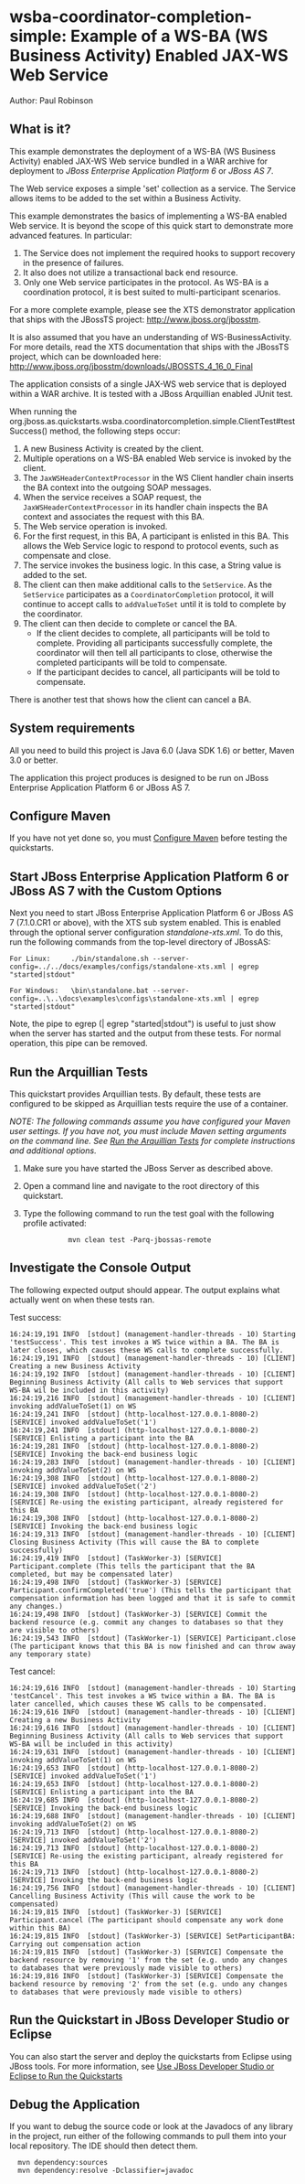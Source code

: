 wsba-coordinator-completion-simple: Example of a WS-BA (WS Business Activity) Enabled JAX-WS Web Service
========================================================================================================
Author: Paul Robinson

What is it?
-----------

This example demonstrates the deployment of a WS-BA (WS Business Activity) enabled JAX-WS Web service bundled in a WAR archive for deployment to *JBoss Enterprise Application Platform 6* or *JBoss AS 7*.

The Web service exposes a simple 'set' collection as a service. The Service allows items to be added to the set within a Business Activity.

This example demonstrates the basics of implementing a WS-BA enabled Web service. It is beyond the scope of this quick start to demonstrate more advanced features. In particular:

1. The Service does not implement the required hooks to support recovery in the presence of failures.
2. It also does not utilize a transactional back end resource.
3. Only one Web service participates in the protocol. As WS-BA is a coordination protocol, it is best suited to multi-participant scenarios.

For a more complete example, please see the XTS demonstrator application that ships with the JBossTS project: http://www.jboss.org/jbosstm.

It is also assumed that you have an understanding of WS-BusinessActivity. For more details, read the XTS documentation that ships with the JBossTS project, which can be downloaded here: <http://www.jboss.org/jbosstm/downloads/JBOSSTS_4_16_0_Final>

The application consists of a single JAX-WS web service that is deployed within a WAR archive. It is tested with a JBoss Arquillian enabled JUnit test.

When running the org.jboss.as.quickstarts.wsba.coordinatorcompletion.simple.ClientTest#testSuccess() method, the following steps occur:

1. A new Business Activity is created by the client.
2. Multiple operations on a WS-BA enabled Web service is invoked by the client.
3. The `JaxWSHeaderContextProcessor` in the WS Client handler chain inserts the BA context into the outgoing SOAP messages.
4. When the service receives a SOAP request, the `JaxWSHeaderContextProcessor` in its handler chain inspects the BA context and associates the request with this BA.
5. The Web service operation is invoked.
6. For the first request, in this BA, A participant is enlisted in this BA. This allows the Web Service logic to respond to protocol events, such as compensate and close.
7. The service invokes the business logic. In this case, a String value is added to the set.
9. The client can then make additional calls to the `SetService`. As the `SetService` participates as a `CoordinatorCompletion` protocol, it will continue to accept calls to `addValueToSet` until it is told to complete by the coordinator.
10. The client can then decide to complete or cancel the BA. 
    * If the client decides to complete, all participants will be told to complete. Providing all participants successfully complete, the coordinator will then tell all participants to close, otherwise the completed participants will be told to compensate.  
    * If the participant decides to cancel, all participants will be told to compensate.

There is another test that shows how the client can cancel a BA.


System requirements
-------------------

All you need to build this project is Java 6.0 (Java SDK 1.6) or better, Maven 3.0 or better.

The application this project produces is designed to be run on JBoss Enterprise Application Platform 6 or JBoss AS 7. 

 
Configure Maven
---------------

If you have not yet done so, you must [Configure Maven](../README.html/#mavenconfiguration) before testing the quickstarts.


Start JBoss Enterprise Application Platform 6 or JBoss AS 7 with the Custom Options
----------------------

Next you need to start JBoss Enterprise Application Platform 6 or JBoss AS 7 (7.1.0.CR1 or above), with the XTS sub system enabled. This is enabled through the optional server configuration *standalone-xts.xml*. To do this, run the following commands from the top-level directory of JBossAS:

    For Linux:     ./bin/standalone.sh --server-config=../../docs/examples/configs/standalone-xts.xml | egrep "started|stdout"

    For Windows:   \bin\standalone.bat --server-config=..\..\docs\examples\configs\standalone-xts.xml | egrep "started|stdout"


Note, the pipe to egrep (| egrep "started|stdout") is useful to just show when the server has started and the output from these tests. For normal operation, this pipe can be removed.


Run the Arquillian Tests 
-------------------------

This quickstart provides Arquillian tests. By default, these tests are configured to be skipped as Arquillian tests require the use of a container. 

_NOTE: The following commands assume you have configured your Maven user settings. If you have not, you must include Maven setting arguments on the command line. See [Run the Arquillian Tests](../README.html/#arquilliantests) for complete instructions and additional options._

1. Make sure you have started the JBoss Server as described above.
2. Open a command line and navigate to the root directory of this quickstart.
3. Type the following command to run the test goal with the following profile activated:

                  mvn clean test -Parq-jbossas-remote 


Investigate the Console Output
----------------------------

The following expected output should appear. The output explains what actually went on when these tests ran.

Test success:

    16:24:19,191 INFO  [stdout] (management-handler-threads - 10) Starting 'testSuccess'. This test invokes a WS twice within a BA. The BA is later closes, which causes these WS calls to complete successfully.
    16:24:19,191 INFO  [stdout] (management-handler-threads - 10) [CLIENT] Creating a new Business Activity
    16:24:19,192 INFO  [stdout] (management-handler-threads - 10) [CLIENT] Beginning Business Activity (All calls to Web services that support WS-BA wil be included in this activity)
    16:24:19,216 INFO  [stdout] (management-handler-threads - 10) [CLIENT] invoking addValueToSet(1) on WS
    16:24:19,241 INFO  [stdout] (http-localhost-127.0.0.1-8080-2) [SERVICE] invoked addValueToSet('1')
    16:24:19,241 INFO  [stdout] (http-localhost-127.0.0.1-8080-2) [SERVICE] Enlisting a participant into the BA
    16:24:19,281 INFO  [stdout] (http-localhost-127.0.0.1-8080-2) [SERVICE] Invoking the back-end business logic
    16:24:19,283 INFO  [stdout] (management-handler-threads - 10) [CLIENT] invoking addValueToSet(2) on WS
    16:24:19,308 INFO  [stdout] (http-localhost-127.0.0.1-8080-2) [SERVICE] invoked addValueToSet('2')
    16:24:19,308 INFO  [stdout] (http-localhost-127.0.0.1-8080-2) [SERVICE] Re-using the existing participant, already registered for this BA
    16:24:19,308 INFO  [stdout] (http-localhost-127.0.0.1-8080-2) [SERVICE] Invoking the back-end business logic
    16:24:19,313 INFO  [stdout] (management-handler-threads - 10) [CLIENT] Closing Business Activity (This will cause the BA to complete successfully)
    16:24:19,419 INFO  [stdout] (TaskWorker-3) [SERVICE] Participant.complete (This tells the participant that the BA completed, but may be compensated later)
    16:24:19,498 INFO  [stdout] (TaskWorker-3) [SERVICE] Participant.confirmCompleted('true') (This tells the participant that compensation information has been logged and that it is safe to commit any changes.)
    16:24:19,498 INFO  [stdout] (TaskWorker-3) [SERVICE] Commit the backend resource (e.g. commit any changes to databases so that they are visible to others)
    16:24:19,543 INFO  [stdout] (TaskWorker-1) [SERVICE] Participant.close (The participant knows that this BA is now finished and can throw away any temporary state)

Test cancel:

    16:24:19,616 INFO  [stdout] (management-handler-threads - 10) Starting 'testCancel'. This test invokes a WS twice within a BA. The BA is later cancelled, which causes these WS calls to be compensated.
    16:24:19,616 INFO  [stdout] (management-handler-threads - 10) [CLIENT] Creating a new Business Activity
    16:24:19,616 INFO  [stdout] (management-handler-threads - 10) [CLIENT] Beginning Business Activity (All calls to Web services that support WS-BA will be included in this activity)
    16:24:19,631 INFO  [stdout] (management-handler-threads - 10) [CLIENT] invoking addValueToSet(1) on WS
    16:24:19,653 INFO  [stdout] (http-localhost-127.0.0.1-8080-2) [SERVICE] invoked addValueToSet('1')
    16:24:19,653 INFO  [stdout] (http-localhost-127.0.0.1-8080-2) [SERVICE] Enlisting a participant into the BA
    16:24:19,685 INFO  [stdout] (http-localhost-127.0.0.1-8080-2) [SERVICE] Invoking the back-end business logic
    16:24:19,688 INFO  [stdout] (management-handler-threads - 10) [CLIENT] invoking addValueToSet(2) on WS
    16:24:19,713 INFO  [stdout] (http-localhost-127.0.0.1-8080-2) [SERVICE] invoked addValueToSet('2')
    16:24:19,713 INFO  [stdout] (http-localhost-127.0.0.1-8080-2) [SERVICE] Re-using the existing participant, already registered for this BA
    16:24:19,713 INFO  [stdout] (http-localhost-127.0.0.1-8080-2) [SERVICE] Invoking the back-end business logic
    16:24:19,756 INFO  [stdout] (management-handler-threads - 10) [CLIENT] Cancelling Business Activity (This will cause the work to be compensated)
    16:24:19,815 INFO  [stdout] (TaskWorker-3) [SERVICE] Participant.cancel (The participant should compensate any work done within this BA)
    16:24:19,815 INFO  [stdout] (TaskWorker-3) [SERVICE] SetParticipantBA: Carrying out compensation action
    16:24:19,815 INFO  [stdout] (TaskWorker-3) [SERVICE] Compensate the backend resource by removing '1' from the set (e.g. undo any changes to databases that were previously made visible to others)
    16:24:19,816 INFO  [stdout] (TaskWorker-3) [SERVICE] Compensate the backend resource by removing '2' from the set (e.g. undo any changes to databases that were previously made visible to others)


Run the Quickstart in JBoss Developer Studio or Eclipse
-------------------------------------
You can also start the server and deploy the quickstarts from Eclipse using JBoss tools. For more information, see [Use JBoss Developer Studio or Eclipse to Run the Quickstarts](../README.html/#useeclipse) 


Debug the Application
------------------------------------

If you want to debug the source code or look at the Javadocs of any library in the project, run either of the following commands to pull them into your local repository. The IDE should then detect them.

      mvn dependency:sources
      mvn dependency:resolve -Dclassifier=javadoc

